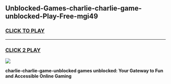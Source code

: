 
## Unblocked-Games-charlie-charlie-game-unblocked-Play-Free-mgi49
<h3>
<a href="https://premium76.site?title=charlie-charlie-game-unblocked&ref=17A">CLICK TO PLAY</a></h3>
<hr>

<h3>
<a href="https://premium76.site?title=charlie-charlie-game-unblocked&ref=17A">CLICK 2 PLAY</a>
  
</h3>

<a href="https://premium76.site?title=charlie-charlie-game-unblocked&ref=17A"><img src="https://clearcache.store/games.png"></a>


**charlie-charlie-game-unblocked games unblocked: Your Gateway to Fun and Accessible Online Gaming**
